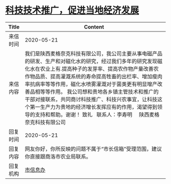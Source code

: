# [科技技术推广，促进当地经济发展](http://www.shangluo.gov.cn/zmhd/ldxxxx.jsp?urltype=leadermail.LeaderMailContentUrl&wbtreeid=1112&leadermailid=5881)

| Title |                                                                                                                              Content                                                                                                                              |
|:-----:|-------------------------------------------------------------------------------------------------------------------------------------------------------------------------------------------------------------------------------------------------------------------|
| 来信时间  | 2020-05-21                                                                                                                                                                                                                                                        |
| 来信内容  | 我们是陕西麦格奈克科技有限公司，我公司主要从事电磁产品的研发、生产和对磁化水的研究，经过我们多年的研究发现磁化水在农业上有.提高种子的发芽率、提高农作物产量改善农作物品质、提高灌溉系统的寿命提高牲畜的出栏率、增加瘦肉率抗病率等等作用，磁化水喷雾灌溉对于菌类更有明显增产改善品相等等作用。 我公司想和贵地各乡镇主管技术和推广的干部对接联系，共同商讨科技推广、科技兴农事宜，让科技这个第一生产力为贵地的经济增长发挥应有的作用，渴望得到领导的支持和帮助。谢谢！ 致礼   联系人：李寿明     陕西麦格奈克科技有限公司 |
| 回复时间  | 2020-05-21                                                                                                                                                                                                                                                        |
| 回复内容  | 网友你好，你所反映的问题不属于“市长信箱”受理范围，建议你直接跟商洛市农业局联系。                                                                                                                                                                                                                         |
| 回复机构  | [市信息办](../../category/agencies/市信息办.md)                                                                                                                                                                                                                           |